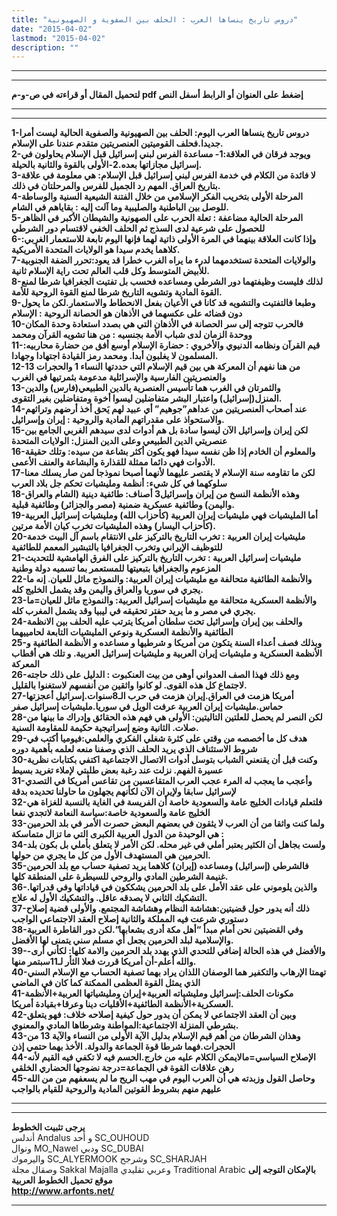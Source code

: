 ```yaml
---
title: "دروس تاريخ ينساها العرب : الحلف بين الصفوية و الصهيونية"
date: "2015-04-02"
lastmod: "2015-04-02"
description: ""
---
```

---

---

**لتحميل المقال أو قراءته في ص-و-م pdf إضغط على العنوان أو الرابط أسفل النص**

---



---

**1-دروس تاريخ ينساها العرب اليوم: الحلف بين الصهيونية والصفوية الحالية ليست أمرا جديدا.فحلف القوميتين العنصريتين متقدم عندنا على الإسلام.  
2-ويوجد فرقان في العلاقة:1- مساعدة الفرس لبني إسرائيل قبل الإسلام يحاولون في إسرائيل مجازاتها بعده.2-الأولى بالقوة والثانية بالحيلة.  
3-لا فائدة من الكلام في خدمة الفرس لبني إسرائيل قبل الإسلام: هي معلومة في علاقة بتاريخ العراق. المهم رد الجميل للفرس والمرحلتان في ذلك.  
4-المرحلة الأولى بتخريب الفكر الإسلامي من خلال الفتنة الشيعية السنية والوساطة للوصل بين الباطنية والصليبية وما آلت إليه : بقاياهم في الشام.  
5-المرحلة الحالية مضاعفة : تعلة الحرب على الصهونية والشيطان الأكبر في الظاهر للحصول على شرعية لدى السذج ثم الحلف الخفي لاقتسام دور الشرطي  
6-وإذا كانت العلاقة بينهما في المرة الأولى ذاتية لهما فإنها اليوم تابعة للاستعمار الغربي: كلاهما يخدم سيدا هو الولايات المتحدة الأمريكية.  
7-والولايات المتحدة تستخدمهما لدرء ما يراه الغرب خطرا قد يعود:تحرر الضفة الجنوبية للأبيض المتوسط وكل قلب العالم تحت راية الإسلام ثانية.  
8-لذلك فليست وظيفتهما دور الشرطي ومساعده فحسب بل تفتيت الجغرافيا شرطا لمنع القوة المادية وتشويه التاريخ شرطا لمنع القوة الروحية للأمة.  
9-وطبعا فالتفتيت والتشويه قد كانا في الأعيان بفعل الانحطاط والاستعمار.لكن ما يحول دون قضائه على عكسهما في الأذهان هو الحصانة الروحية : الإسلام  
10-فالحرب تتوجه إلى سر الحصانة في الأذهان التي هي بصدد استعادة وحدة المكان ووحدة الزمان لدى شباب الأمة بجنسيه : من هنا تشويه القرآن ومحمد  
11-قيم القرآن ونظامه الدنيوي والأخروي : حضارة الإسلام أوسع أفق من حضارة محاربيه: المسلمون لا يغلبون أبدا. ومحمد رمز القيادة اجتهادا وجهادا.  
12-من هنا نفهم أن المعركة هي بين قيم الإسلام التي حددتها النساء 1 والحجرات 13 والعنصريتين الفارسية والإسرائلية مدعومة بثمرتيها في الغرب  
13-والثمرتان في الغرب هما تأسيس العنصرية بالدين الطبيعي(فارس) والدين المنزل(إسرائيل) واعتبار البشر متفاضلين ليسوا أخوة ومتفاضلين بغير التقوى.  
14-عند أصحاب العنصريتين من عداهم”جوهيم” أي عبيد لهم يَحق أخذ أرضهم وتراثهم والاستحواذ على مقدراتهم المادية والروحية : إيران وإسرائيل.  
15-لكن إيران وإسرائيل الآن ليسوا سادة بل هم أدوات لدى سيدهم الغربي الجامع بين عنصريتي الدين الطبيعي وعلى الدين المنزل: الولايات المتحدة  
16-والمعلوم أن الخادم إذا ظن نفسه سيدا فهو يكون أكثر بشاعة من سيده: وتلك حقيقة الأدوات فهي دائما ممثلة للقذارة والبشاعة والعنف الأعمى.  
17-لكن ما تقاومه سنة الإسلام لا يقتصر عليهما لأنهما أصبحا نموذجا لمن صار يسلك معنا سلوكهما في كل شيء: أنظمة ومليشيات تحكم جل بلاد العرب  
18-وهذه الأنظمة النسخ من إيران وإسرائيل3 أصناف: طائفية دينية (الشام والعراق واليمن) وطائفية عسكرية ضمنية (مصر والجزائر) وطائفية قبلية.  
19-أما المليشيات فهي مليشيات إيران العربية (كأحزاب الله) ومليشيات إسرائيل العربية (كأحزاب اليسار) وهذه المليشيات تخرب كيان الأمة مرتين.  
20-مليشيات إيران العربية : تخرب التاريخ بالتركيز على الانتقام باسم آل البيت خدمة للتوظيف الإيراني وتخرب الجغرافيا بالتبشير المعمم للطائفية  
21-مليشيات إسرائيل العربية : تخرب التاريخ بالتركيز على الفرق الهامشية للتحديث المزعوم والجغرافيا بتبعيتها للمستعمر بما تسميه دولة وطنية  
22-والأنظمة الطائفية متحالفة مع مليشيات إيران العربية: والنموذج ماثل للعيان. إنه ما يجري في سوريا والعراق واليمن وقد يشمل الخليج كله.  
23-والأنظمة العسكرية متحالفة مع مليشيات إسرائيل العربية: والنموذج ماثل للعيان=ما يجري في مصر و ما يريد حفتر تحقيقه في ليبيا وقد يشمل المغرب كله.  
24-والحلف بين إيران وإسرائيل تحت سلطان أمريكا يترتب عليه الحلف بين الانظمة الطائفية والأنظمة العسكرية ونوعي المليشيات التابعة لحامييهما  
25-وبذلك فصف أعداء السنة يتكون من أمريكا و شرطيها و مساعده و الأنظمة الطائفية و الأنظمة العسكرية و مليشيات إيران العربية و مليشيات إسرائيل العربية. و تلك هي أقطاب المعركة  
26-ومع ذلك فهذا الصف العدواني أوهى من بيت العنكبوت : الدليل على ذلك حاجته لاجتماع كل هذه القوى. لو كانوا واثقين من أنفسهم لاستغنوا بالقليل.  
27-أمريكا هزمت في العراق.إيران هزمت في حرب الـ8سنوات.إسرائيل أعجزتها حماس.مليشيات إيران العربية عرفت الويل في سوريا.مليشيات إسرائيل صفر  
28-لكن النصر لم يحصل للعلتين التاليتين: الأولى هي فهم هذه الحقائق وإدراك ما بينها من صلات. الثانية وضع إسراتيجية حكيمة للمقاومة السنية.  
29-هدف كل ما أخصصه من وقتي على كثرة شغلي الفكري والعلمي:فيوميا أكتب في شروط الاستئناف الذي يريد الحلف الذي وصفنا منعه لعلمه بأهمية دوره  
30-وكنت قبل أن يقنعني الشباب بتوسل أدوات الاتصال الاجتماعية اكتفي بكتابات نظرية عسيرة الفهم. نزلت عند رغبة بعض طلبتي لإملاء تغريد بسيط  
31-وأعجب ما يعجب له المرء عجب العرب المتقاعسين من تقاعس أمريكا في التصدي لإسرائيل سابقا ولإيران الآن لكأنهم يجهلون ما حاولنا تحديده بدقة  
32-فلتعلم قيادات الخليج عامة والسعودية خاصة أن الفريسة في الغاية بالنسبة للغزاة هي الخليج عامة والسعودية خاصة:سياسة النعامة لاتجدي نفعا  
33-ولما كنت واثقا من أن العرب لا يثقون في بعضهم البعض حصرت الأمر في بلد الحرمين : هي الوحيدة من الدول العربية الكبرى التي ما تزال متماسكة  
34-ولست بجاهل أن الكثير يعتبر أملي في غير محله. لكن الأمر لا يتعلق بأملي بل بكون بلد الحرمين هي المستهدف الأول من كل ما يجري من حولها.  
35-فالشرطي (إسرائيل) ومساعده (إيران) كلاهما يريد تصفية حساب مع بلد الحرمين غنيمة الشرطين المادي والروحي للسيطرة على المنطقة كلها.  
36-والذين يلوموني على عقد الأمل على بلد الحرمين يشككون في قياداتها وفي قدراتها. التشكيك الثاني لا يصدقه عاقل. والتشكيك الأول له علاج.  
37-ذلك أنه يدور حول قضيتين:هشاشة النظام وهشاشة المجتمع. والأولى قضية إصلاح دستوري شرعت فيه المملكة والثانية إصلاح العقد الاجتماعي الواجب  
38-وفي القضيتين نحن أمام مبدأ “أهل مكة أدرى بشعابها”.لكن دور القاطرة العربية والإسلامية لبلد الحرمين يجعل أي مسلم سني يتمنى لها الأفضل.  
39-والأفضل في هذه الحالة إضافي للتحدي الذي يهدد بلد الحرمين والامة كلها: لكأني أرى- والله أعلم-أن أمريكا قررت فعلا الثأر لـ11سبتمر منها.  
40-تهمتا الإرهاب والتكفير هما الوصفان اللذان يراد بهما تصفية الحساب مع الإسلام السني الذي يمثل القوة العظمى الممكنة كما كان في الماضي  
41-مكونات الحلف:إسرائيل ومليشياته العربية+إيران ومليشياتها العربية+الأنظمة العسكرية+الأنظمة الطائفية+الأقليات دينا وعرقا+بقيادة أمريكا.  
42-وبين أن العقد الاجتماعي لا يمكن أن يدور حول كيفية إصلاحه خلاف: فهو يتعلق بشرطي المنزلة الاجتماعية:المواطنة وشرطاها المادي والمعنوي.  
43-وهذان الشرطان من أهم قيم الإسلام بدليل الآية الأولى من النساء والآية 13 من الحجرات.فهما شرطا قوة الجماعة والدولة. الأخذ بهما حتمي إذن  
44-الإصلاح السياسي=مالايمكن الكلام عليه من خارج.الحسم فيه لا تكفي فيه القيم لأنه رهن علاقات القوة في الجماعة=درجة نضوجها الحضاري الخلقي  
45-وحاصل القول وزبدته هي أن العرب اليوم في مهب الريح ما لم يسعفهم من من الله عليهم منهم بشروط القوتين المادية والروحية للقيام بالواجب**

---

---

**يرجى تثبيت الخطوط**   
 أندلس Andalus  و أحد SC\_OUHOUD  
 ونوال MO\_Nawel  ودبي SC\_DUBAI   
 واليرموك SC\_ALYERMOOK  وشرجح SC\_SHARJAH   
 وصقال مجلة Sakkal Majalla وعربي تقليدي Traditional Arabic  **بالإمكان التوجه إلى موقع تحميل الخطوط العربية  
 http://www.arfonts.net/**

---

###